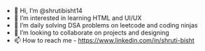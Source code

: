 - 👋 Hi, I’m @shrutibisht14
- 👀 I’m interested in learning HTML and UI/UX 
- 🌱 I’m daily solving DSA problems on leetcode and coding ninjas
- 💞️ I’m looking to collaborate on projects and designing
- 📫 How to reach me - https://www.linkedin.com/in/shruti-bisht 

<!---
shrutibisht14/shrutibisht14 is a ✨ special ✨ repository because its `README.md` (this file) appears on your GitHub profile.
You can click the Preview link to take a look at your changes.
--->
